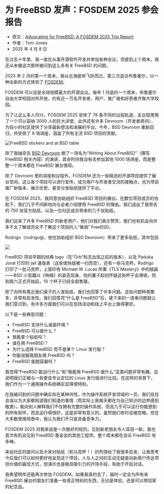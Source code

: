 # 为 FreeBSD 发声：FOSDEM 2025 参会报告

- 原文：[Advocating for FreeBSD: A FOSDEM 2025 Trip Report](https://freebsdfoundation.org/blog/advocating-for-freebsd-a-fosdem-2025-trip-report/)
- 作者：Tom Jones
- 2025 年 4 月 8 日

在过去十年里，我一直在从事开源软件开发并参加各种会议，但直到上个周末，我还从未像这次那样被问到这么多有关 FreeBSD 的问题。

2025 年 2 月的第一个周末，我从北海彼岸飞跃而过，第三次造访布鲁塞尔，以一种全新的方式体验了 [FOSDEM](https://fosdem.org/2025/)。

FOSDEM 可以说是全球规模最大的开源会议。每年 1 月底的一个周末，布鲁塞尔自由大学校园对外开放，约有近一万名开发者、用户、推广者和好奇者齐聚大学校园。

为了让这么多人尽兴，FOSDEM 2025 安排了 78 条不同的议程轨道，主议程使用了一个可以容纳 3000 人的巨大讲堂，此外还有许多 Devroom（开发者房间），为较小的社区提供了分享最新想法和进展的平台。今年，BSD Devroom 重新回归，共安排了 8 场讲座，涵盖了所有主流 BSD 项目的贡献。

![](https://freebsdfoundation.org/wp-content/uploads/2025/04/fosdem25-300x225.jpg "FreeBSD stickers and at BSD table")

除了我抽空去 [BSD Devroom](https://fosdem.org/2025/schedule/track/bsd/) 做了一场名为“Writing About FreeBSD”（撰写 FreeBSD 相关内容）的演讲，其余时间我没有去参加其他 1000 场讲座，而是整整一个周末都在 FreeBSD 展台值班。

除了 Devroom 里的讲座和议程外，FOSDEM 还为一些精选的开源项目提供了展台空间。这让各个项目可以进行宣传，成为用户与开发者交流的接触点，也为项目推广新版本、展示优势，甚至分发贴纸提供了平台。

在 FOSDEM 2025，我同意协助组织 FreeBSD 项目的展台。在数位项目成员的协助下，我们几乎不间断地向与会者介绍使用 FreeBSD 的理由。我们送出了我带去的 750 张官方贴纸，以及一位社区成员带来的几千张贴纸。

我们迎来了许多 FreeBSD 的新老用户，他们对我们表示赞赏，我们也有机会向许多不太了解或完全不了解这个项目的人“推销” FreeBSD。

Rodrigo（rodrigo@，他也协助组织 BSD Devroom）带来了更多贴纸，其中包括

![](https://freebsdfoundation.org/wp-content/uploads/2025/04/beastie-cup-225x300.jpg)

FreeBSD 项目早期的经典 logo（在“Orb”标志出现之前的版本），以及 Paduka Jorat 打印的 jail 速查表（这些很快就被一扫而空），还有一些马克杯。Rodrigo 打印了一批马克杯，上面印有 Michael W. Lucas 所著《TLS Mastery》中的插画——BSD 小恶魔以《呐喊》的姿态现身。他的妻子起初怀疑这些杯子会滞销，但到周六正式开始前，10 个杯子已经全部售罄。

除了向所有靠近我们桌子的人发贴纸，我们也回答了许多问题。这些问题种类繁多，非常有启发性。我们回答完“什么是 FreeBSD”后，接下来的一连串问题就让我们意识到，有许多方面我们可以在现场活动和线上平台上做得更好。

以下是一些典型问题：

* FreeBSD 支持什么桌面环境？
* FreeBSD 可以做什么？
* 我能拿个贴纸吗？
* 谁在用 FreeBSD？
* 为什么选择 FreeBSD 而不是某个 Linux 发行版？
* 你能说服我朋友用 FreeBSD 吗？
* FreeBSD 能跑容器吗？

我觉得“FreeBSD 能运行什么”和“我能用 FreeBSD 做什么”这类问题非常有趣。这说明我们正被与一些更具专业定位的 Linux 发行版进行比较。在这样的背景下，我们作为一个通用操作系统确实显得很特别。

在我被问到的问题中确实存在某种共性。作为操作系统开发领域的一员，我们往往会误以为大家都知道我们知道的事情（而实际上我每天都在为自己知识的边界感到敬畏）。能向别人解释我们不仅拥有完整的操作系统，而且几乎可以运行你能想到的所有软件，而且运行得很好，这是非常有意义的。虽然我们有时会被忽略，但在大多数使用场景中，我认为我们不只是具备竞争力。

FOSDEM 2025 对我来说是一次极好的经历。见到新老朋友令人耳目一新。我也首次有机会见到 FreeBSD 基金会的其他工程师，整个周末都在谈论 FreeBSD 有多棒。

来自社区的提问以及大家对贴纸（和马克杯！）的热情给了我很多启发，让我思考今后我们可以如何更好地呈现这个项目。人与人之间的互动无疑是向新用户传达项目价值的最佳方式，但演示也是极具吸引力的开场手段，有助于开启对话。

我希望明年还能再次参加 FOSDEM。如果我真的去了，届时一定会为所有来 FreeBSD 展台的朋友们准备一些真正特别的东西，无论是体验，还是可以带回家的纪念品。
